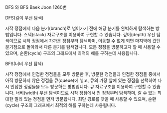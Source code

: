 DFS 와 BFS Baek Joon 1260번

DFS(깊이 우선 탐색)

시작 정점에서 다음 분기(branch)로 넘어가기 전에 해당 분기를 완벽하게 탐색하는 방법입니다.
스택(stack) 자료구조를 이용하여 구현할 수 있습니다.
깊이(depth) 우선 탐색이므로 시작 정점에서 가까운 정점부터 탐색하며, 이동할 수 없게 되면 마지막에 갔던 분기점으로 돌아와서 다른 분기를 탐색합니다.
모든 정점을 방문하고자 할 때 사용할 수 있으며, 순환(cycle) 구조의 그래프에서 최적의 해를 구하는데 사용됩니다.

BFS(너비 우선 탐색)

시작 정점에서 인접한 정점들을 모두 방문한 후, 방문한 정점들과 인접한 정점들 중에서 아직 방문하지 않은 정점을 큐(queue)에 넣고, 큐의 가장 앞에 있는 정점을 선택하여 다시 인접한 정점들을 모두 방문하는 방법입니다.
큐 자료구조를 이용하여 구현할 수 있습니다.
너비(width) 우선 탐색이므로 시작 정점에서 먼 정점부터 탐색하며, 갈 수 있는 최대한 멀리 있는 정점을 먼저 방문합니다.
최단 경로를 찾을 때 사용할 수 있으며, 순환(cycle) 구조의 그래프에서 최적의 해를 구하는데 사용됩니다.
